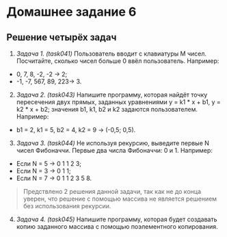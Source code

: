 # Домашнее задание 6

## Решение четырёх задач

1. *Задача 1. (task041)* Пользователь вводит с клавиатуры M чисел. Посчитайте, сколько чисел больше 0 ввёл пользователь. Например:
* 0, 7, 8, -2, -2 -> 2;
* -1, -7, 567, 89, 223-> 3.

2. *Задача 2. (task043)* Напишите программу, которая найдёт точку пересечения двух прямых, заданных уравнениями y = k1 * x + b1, y = k2 * x + b2; значения b1, k1, b2 и k2 задаются пользователем. Например:
* b1 = 2, k1 = 5, b2 = 4, k2 = 9 -> (-0,5; 0,5).

3. *Задача 3. (task044)* Не используя рекурсию, выведите первые N чисел Фибоначчи. Первые два числа Фибоначчи: 0 и 1. Например:
* Если N = 5 -> 0 1 1 2 3;
* Если N = 3 -> 0 1 1;
* Если N = 7 -> 0 1 1 2 3 5 8.

> Предствлено 2 решения данной задачи, так как не до конца уверен, что решение с помощью массива не является решением без использования рекурсии.

4. *Задача 4. (task045)* Напишите программу, которая будет создавать копию заданного массива с помощью поэлементного копирования.
